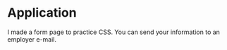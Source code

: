 # Application
I made a form page to practice CSS. You can send your information to an employer e-mail.
